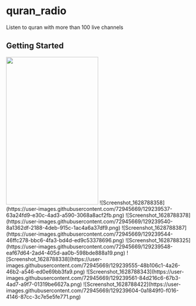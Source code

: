 # quran_radio

Listen to quran with more than 100 live channels

## Getting Started

<img src="https://user-images.githubusercontent.com/72945669/129239354-db840d0f-232e-4c92-ab70-d223cd39a218.png" width="250" height="400">
![Screenshot_1628788358](https://user-images.githubusercontent.com/72945669/129239537-63a24fd9-e30c-4ad3-a590-3068a8acf2fb.png)
![Screenshot_1628788378](https://user-images.githubusercontent.com/72945669/129239540-8a1362df-2188-4deb-915c-1ac4a6a37df9.png)
![Screenshot_1628788387](https://user-images.githubusercontent.com/72945669/129239544-46ffc278-bbc6-4fa3-bd4d-ed9c53378696.png)
![Screenshot_1628788325](https://user-images.githubusercontent.com/72945669/129239548-eaf67d64-2ad4-405d-aa0b-598bde888a19.png)
![Screenshot_1628788338](https://user-images.githubusercontent.com/72945669/129239555-48b106c1-4a26-46b2-a546-ed0e69bb3fa9.png)
![Screenshot_1628788343](https://user-images.githubusercontent.com/72945669/129239561-84d216c6-67b3-4ad7-a9f7-01319be6627a.png)
![Screenshot_1628788422](https://user-images.githubusercontent.com/72945669/129239604-0a1849f0-f016-4146-87cc-3c7e5e5fe771.png)

